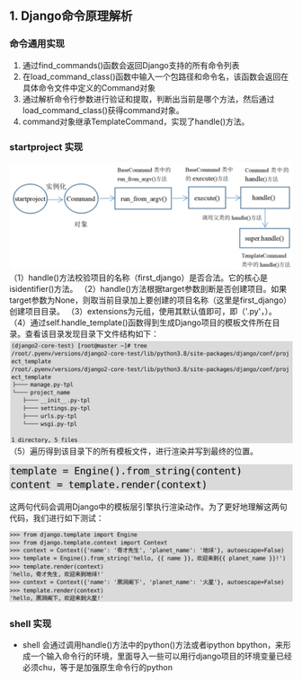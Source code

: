 ## 1. Django命令原理解析

### 命令通用实现

1. 通过find_commands()函数会返回Django支持的所有命令列表
2. 在load_command_class()函数中输入一个包路径和命令名，该函数会返回在具体命令文件中定义的Command对象
3. 通过解析命令行参数进行验证和提取，判断出当前是哪个方法，然后通过load_command_class()获得command对象。
4. command对象继承TemplateCommand，实现了handle()方法。

### startproject 实现
![](../youdaonote-images/Pasted%20image%2020230529165201.png)
（1）handle()方法校验项目的名称（first_django）是否合法。它的核心是isidentifier()方法。
（2）handle()方法根据target参数刞断是否创建项目。如果target参数为None，则取当前目录加上要创建的项目名称（这里是first_django）创建项目目录。
（3）extensions为元组，使用其默认值即可，即（'.py'，）。
（4）通过self.handle_template()函数得到生成Django项目的模板文件所在目录。查看该目录发现目录下文件结构如下：
![](../youdaonote-images/Pasted%20image%2020230529165759.png)
（5）遍历得到该目录下的所有模板文件，进行渲染并写到最终的位置。

![](../youdaonote-images/Pasted%20image%2020230529165954.png)

这两句代码会调用Django中的模板层引擎执行渲染动作。为了更好地理解这两句代码，我们进行如下测试：

![](../youdaonote-images/Pasted%20image%2020230529170009.png)

### shell 实现
- shell 会通过调用handle()方法中的python()方法或者ipython bpython，来形成一个输入命令行的环境，里面导入一些可以用行django项目的环境变量已经必须chu，等于是加强原生命令行的python